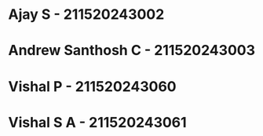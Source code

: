 # Ajay S - 211520243002
# Andrew Santhosh C - 211520243003
# Vishal P - 211520243060
# Vishal S A - 211520243061 